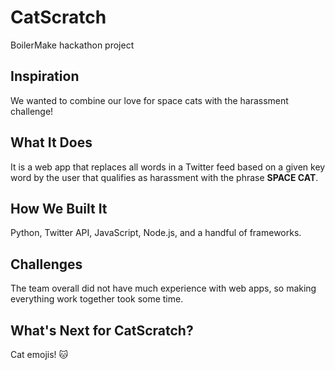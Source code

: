 # CatScratch
BoilerMake hackathon project

## Inspiration 
We wanted to combine our love for space cats with the harassment challenge!

## What It Does 
It is a web app that replaces all words in a Twitter feed based on a given key word by the user that qualifies as harassment with the phrase **SPACE CAT**.

## How We Built It 
Python, Twitter API, JavaScript, Node.js, and a handful of frameworks.

## Challenges 
The team overall did not have much experience with web apps, so making everything work together took some time.

## What's Next for CatScratch? 
Cat emojis! :cat:
